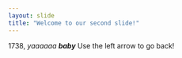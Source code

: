 ```yaml
---
layout: slide
title: "Welcome to our second slide!"
---
```

1738, *yaaaaaa* ***baby***
Use the left arrow to go back!
